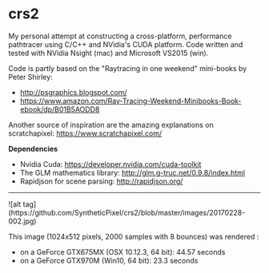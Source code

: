 # crs2
My personal attempt at constructing a cross-platform, performance pathtracer using C/C++ and NVidia's CUDA platform. 
Code written and tested with NVidia Nsight (mac) and Microsoft VS2015 (win).

Code is partly based on the "Raytracing in one weekend" mini-books by Peter Shirley:
- http://psgraphics.blogspot.com/
- https://www.amazon.com/Ray-Tracing-Weekend-Minibooks-Book-ebook/dp/B01B5AODD8

Another source of inspiration are the amazing explanations on scratchapixel:
https://www.scratchapixel.com/

**Dependencies**
- Nvidia Cuda: https://developer.nvidia.com/cuda-toolkit
- The GLM mathematics library: http://glm.g-truc.net/0.9.8/index.html
- Rapidjson for scene parsing: http://rapidjson.org/

<hr>
![alt tag](https://github.com/SyntheticPixel/crs2/blob/master/images/20170228-002.jpg)

This image (1024x512 pixels, 2000 samples with 8 bounces) was rendered :
- on a GeForce GTX675MX (OSX 10.12.3, 64 bit): 44.57 seconds
- on a GeForce GTX970M (Win10, 64 bit): 23.3 seconds
